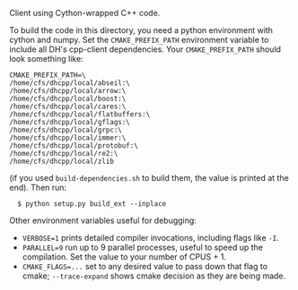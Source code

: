 Client using Cython-wrapped C++ code.

To build the code in this directory, you need a python environment with cython and numpy.
Set the `CMAKE_PREFIX_PATH` environment variable to include all DH's cpp-client dependencies.
Your `CMAKE_PREFIX_PATH` should look something like:

```
CMAKE_PREFIX_PATH=\
/home/cfs/dhcpp/local/abseil:\
/home/cfs/dhcpp/local/arrow:\
/home/cfs/dhcpp/local/boost:\
/home/cfs/dhcpp/local/cares:\
/home/cfs/dhcpp/local/flatbuffers:\
/home/cfs/dhcpp/local/gflags:\
/home/cfs/dhcpp/local/grpc:\
/home/cfs/dhcpp/local/immer:\
/home/cfs/dhcpp/local/protobuf:\
/home/cfs/dhcpp/local/re2:\
/home/cfs/dhcpp/local/zlib
```

(if you used `build-dependencies.sh` to build them, the value is printed at the end).
Then run:

```
  $ python setup.py build_ext --inplace
```

Other environment variables useful for debugging:

* `VERBOSE=1` prints detailed compiler invocations, including flags like `-I`.
* `PARALLEL=9` run up to 9 parallel processes, useful to speed up the compilation.  Set the value to your number of CPUS + 1.
* `CMAKE_FLAGS=...` set to any desired value to pass down that flag to cmake; `--trace-expand` shows cmake decision as they are being made.

